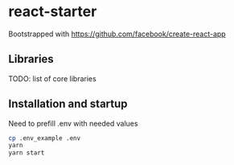 # react-starter

Bootstrapped with https://github.com/facebook/create-react-app

## Libraries

TODO: list of core libraries

## Installation and startup

Need to prefill .env with needed values

```sh
cp .env_example .env
yarn
yarn start
```